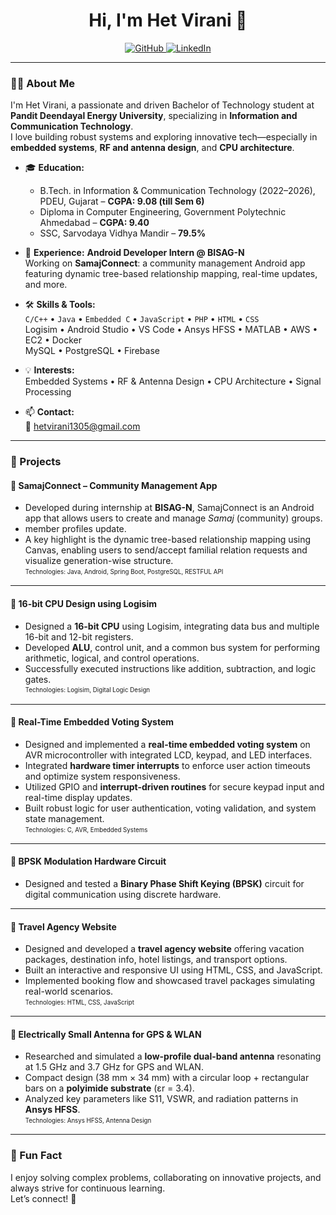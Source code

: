 <h1 align="center">Hi, I'm Het Virani 👋</h1>

<p align="center">
  <a href="https://github.com/Hetvirani">
    <img src="https://img.shields.io/badge/GitHub-Hetvirani-181717?style=flat-square&logo=github" alt="GitHub">
  </a>
  <a href="https://www.linkedin.com/in/het-virani/">
    <img src="https://img.shields.io/badge/LinkedIn-Het%20Virani-blue?style=flat-square&logo=linkedin" alt="LinkedIn">
  </a>
</p>

---

### 👨‍💻 About Me

I'm Het Virani, a passionate and driven Bachelor of Technology student at **Pandit Deendayal Energy University**, specializing in **Information and Communication Technology**.  
I love building robust systems and exploring innovative tech—especially in **embedded systems**, **RF and antenna design**, and **CPU architecture**.

- 🎓 **Education:**
  - B.Tech. in Information & Communication Technology (2022–2026), PDEU, Gujarat – **CGPA: 9.08 (till Sem 6)**
  - Diploma in Computer Engineering, Government Polytechnic Ahmedabad – **CGPA: 9.40**
  - SSC, Sarvodaya Vidhya Mandir – **79.5%**

- 🚀 **Experience:**
  **Android Developer Intern @ BISAG-N**  
  Working on **SamajConnect**: a community management Android app featuring dynamic tree-based relationship mapping, real-time updates, and more.

- 🛠️ **Skills & Tools:**  
  `C/C++` • `Java` • `Embedded C` • `JavaScript` • `PHP` • `HTML` • `CSS`  
  Logisim • Android Studio • VS Code • Ansys HFSS • MATLAB • AWS • EC2 • Docker  
  MySQL • PostgreSQL • Firebase

- 💡 **Interests:**  
  Embedded Systems • RF & Antenna Design • CPU Architecture • Signal Processing

- 📫 **Contact:**  
  📧 hetvirani1305@gmail.com

---

### 🌟 Projects

#### 🔹 SamajConnect – Community Management App  
- Developed during internship at **BISAG-N**, SamajConnect is an Android app that allows users to create and manage *Samaj* (community) groups.  
- member profiles update.
- A key highlight is the dynamic tree-based relationship mapping using Canvas, enabling users to send/accept familial relation requests and visualize generation-wise structure.  
<sub><sup>Technologies: Java, Android, Spring Boot, PostgreSQL, RESTFUL API</sup></sub>

---

#### 🔹 16-bit CPU Design using Logisim  
- Designed a **16-bit CPU** using Logisim, integrating data bus and multiple 16-bit and 12-bit registers.  
- Developed **ALU**, control unit, and a common bus system for performing arithmetic, logical, and control operations.  
- Successfully executed instructions like addition, subtraction, and logic gates.  
<sub><sup>Technologies: Logisim, Digital Logic Design</sup></sub>

---

#### 🔹 Real-Time Embedded Voting System  
- Designed and implemented a **real-time embedded voting system** on AVR microcontroller with integrated LCD, keypad, and LED interfaces.  
- Integrated **hardware timer interrupts** to enforce user action timeouts and optimize system responsiveness.  
- Utilized GPIO and **interrupt-driven routines** for secure keypad input and real-time display updates.  
- Built robust logic for user authentication, voting validation, and system state management.  
<sub><sup>Technologies: C, AVR, Embedded Systems</sup></sub>

---

#### 🔹 BPSK Modulation Hardware Circuit  
- Designed and tested a **Binary Phase Shift Keying (BPSK)** circuit for digital communication using discrete hardware.

---

#### 🔹 Travel Agency Website  
- Designed and developed a **travel agency website** offering vacation packages, destination info, hotel listings, and transport options.  
- Built an interactive and responsive UI using HTML, CSS, and JavaScript.  
- Implemented booking flow and showcased travel packages simulating real-world scenarios.  
<sub><sup>Technologies: HTML, CSS, JavaScript</sup></sub>

---

#### 🔹 Electrically Small Antenna for GPS & WLAN  
- Researched and simulated a **low-profile dual-band antenna** resonating at 1.5 GHz and 3.7 GHz for GPS and WLAN.  
- Compact design (38 mm × 34 mm) with a circular loop + rectangular bars on a **polyimide substrate** (εr = 3.4).  
- Analyzed key parameters like S11, VSWR, and radiation patterns in **Ansys HFSS**.  
<sub><sup>Technologies: Ansys HFSS, Antenna Design</sup></sub>

---

### 🌱 Fun Fact

I enjoy solving complex problems, collaborating on innovative projects, and always strive for continuous learning.  
Let’s connect! 🚀
